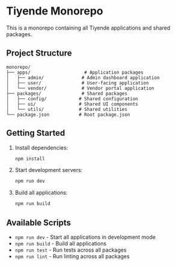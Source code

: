 # Tiyende Monorepo

This is a monorepo containing all Tiyende applications and shared packages.

## Project Structure

```
monorepo/
├── apps/                    # Application packages
│   ├── admin/              # Admin dashboard application
│   ├── user/               # User-facing application
│   └── vendor/             # Vendor portal application
├── packages/               # Shared packages
│   ├── config/            # Shared configuration
│   ├── ui/                # Shared UI components
│   └── utils/             # Shared utilities
└── package.json           # Root package.json
```

## Getting Started

1. Install dependencies:
   ```bash
   npm install
   ```

2. Start development servers:
   ```bash
   npm run dev
   ```

3. Build all applications:
   ```bash
   npm run build
   ```

## Available Scripts

- `npm run dev` - Start all applications in development mode
- `npm run build` - Build all applications
- `npm run test` - Run tests across all packages
- `npm run lint` - Run linting across all packages 